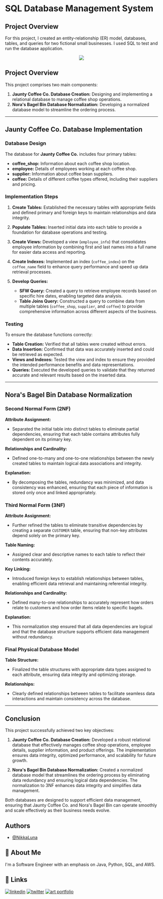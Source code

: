 
# SQL Database Management System

## Project Overview

For this project, I created an entity-relationship (ER) model, databases, tables, and queries for two fictional small businesses. I used SQL to test and run the database application.



<div style="text-align: center;">
  <img src="https://github.com/NikkaLuna/SQL_Database_Management_System/assets/94496219/6df488c3-5f77-42c9-a5b8-452ddb02197b alt="Image">
</div>


Project Overview
----------------

This project comprises two main components:

1.  **Jaunty Coffee Co. Database Creation:** Designing and implementing a relational database to manage coffee shop operations.
2.  **Nora's Bagel Bin Database Normalization:** Developing a normalized database model to streamline the ordering process.

* * * * *

Jaunty Coffee Co. Database Implementation
-----------------------------------------

### Database Design

The database for **Jaunty Coffee Co.** includes four primary tables:

-   **coffee_shop:** Information about each coffee shop location.
-   **employee:** Details of employees working at each coffee shop.
-   **supplier:** Information about coffee bean suppliers.
-   **coffee:** Details of different coffee types offered, including their suppliers and pricing.

### Implementation Steps

1.  **Create Tables:** Established the necessary tables with appropriate fields and defined primary and foreign keys to maintain relationships and data integrity.

2.  **Populate Tables:** Inserted initial data into each table to provide a foundation for database operations and testing.

3.  **Create Views:** Developed a view (`employee_info`) that consolidates employee information by combining first and last names into a full name for easier data access and reporting.

4.  **Create Indexes:** Implemented an index (`coffee_index`) on the `coffee_name` field to enhance query performance and speed up data retrieval processes.

5.  **Develop Queries:**

    -   **SFW Query:** Created a query to retrieve employee records based on specific hire dates, enabling targeted data analysis.
    -   **Table Joins Query:** Constructed a query to combine data from multiple tables (`coffee_shop`, `supplier`, and `coffee`) to provide comprehensive information across different aspects of the business.

### Testing

To ensure the database functions correctly:

-   **Table Creation:** Verified that all tables were created without errors.
-   **Data Insertion:** Confirmed that data was accurately inserted and could be retrieved as expected.
-   **Views and Indexes:** Tested the view and index to ensure they provided the intended performance benefits and data representations.
-   **Queries:** Executed the developed queries to validate that they returned accurate and relevant results based on the inserted data.

* * * * *

Nora's Bagel Bin Database Normalization
---------------------------------------

### Second Normal Form (2NF)

**Attribute Assignment:**

-   Separated the initial table into distinct tables to eliminate partial dependencies, ensuring that each table contains attributes fully dependent on its primary key.

**Relationships and Cardinality:**

-   Defined one-to-many and one-to-one relationships between the newly created tables to maintain logical data associations and integrity.

**Explanation:**

-   By decomposing the tables, redundancy was minimized, and data consistency was enhanced, ensuring that each piece of information is stored only once and linked appropriately.

### Third Normal Form (3NF)

**Attribute Assignment:**

-   Further refined the tables to eliminate transitive dependencies by creating a separate `CUSTOMER` table, ensuring that non-key attributes depend solely on the primary key.

**Table Naming:**

-   Assigned clear and descriptive names to each table to reflect their contents accurately.

**Key Linking:**

-   Introduced foreign keys to establish relationships between tables, enabling efficient data retrieval and maintaining referential integrity.

**Relationships and Cardinality:**

-   Defined many-to-one relationships to accurately represent how orders relate to customers and how order items relate to specific bagels.

**Explanation:**

-   This normalization step ensured that all data dependencies are logical and that the database structure supports efficient data management without redundancy.

### Final Physical Database Model

**Table Structure:**

-   Finalized the table structures with appropriate data types assigned to each attribute, ensuring data integrity and optimizing storage.

**Relationships:**

-   Clearly defined relationships between tables to facilitate seamless data interactions and maintain consistency across the database.

* * * * *

Conclusion
----------

This project successfully achieved two key objectives:

1.  **Jaunty Coffee Co. Database Creation:** Developed a robust relational database that effectively manages coffee shop operations, employee details, supplier information, and product offerings. The implementation ensures data integrity, optimized performance, and scalability for future growth.

2.  **Nora's Bagel Bin Database Normalization:** Created a normalized database model that streamlines the ordering process by eliminating data redundancy and ensuring logical data dependencies. The normalization to 3NF enhances data integrity and simplifies data management.

Both databases are designed to support efficient data management, ensuring that Jaunty Coffee Co. and Nora's Bagel Bin can operate smoothly and scale effectively as their business needs evolve.
## Authors

- [@NikkaLuna](https://github.com/NikkaLuna)


## 🚀 About Me
I'm a Software Engineer with an emphasis on Java, Python, SQL, and AWS.  


## 🔗 Links
[![linkedin](https://img.shields.io/badge/linkedin-0A66C2?style=for-the-badge&logo=linkedin&logoColor=white)](https://www.linkedin.com/in/andrea-hayes-msml/)
[![twitter](https://img.shields.io/badge/twitter-1DA1F2?style=for-the-badge&logo=twitter&logoColor=white)](https://twitter.com/AHayes_Ninja_)
[![art portfolio](https://img.shields.io/badge/my_art-888?style=for-the-badge&logo=ko-fi&logoColor=white)](https://andreachristinehayes.wixsite.com/andreahayesart/)
